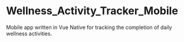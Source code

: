 # Wellness_Activity_Tracker_Mobile
Mobile app written in Vue Native for tracking the completion of daily wellness activities.
